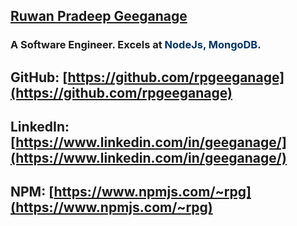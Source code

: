 ## <span style="text-decoration: underline;">**Ruwan Pradeep Geeganage**</span>
### A Software Engineer. Excels at <span style="color: #003366;">NodeJs, MongoDB</span>.

## GitHub: [https://github.com/rpgeeganage](https://github.com/rpgeeganage)
## LinkedIn: [https://www.linkedin.com/in/geeganage/](https://www.linkedin.com/in/geeganage/)
## NPM: [https://www.npmjs.com/~rpg](https://www.npmjs.com/~rpg)
